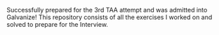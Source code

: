Successfully prepared for the 3rd TAA attempt and was admitted into Galvanize! This repository consists of all the exercises I worked on and solved to prepare for the Interview. 
